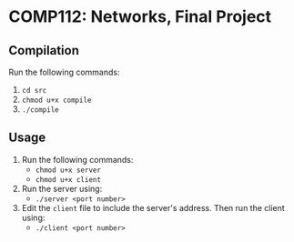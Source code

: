 # COMP112: Networks, Final Project

## Compilation
Run the following commands:
1. `cd src`
2. `chmod u+x compile`
3. `./compile`

## Usage
1. Run the following commands:
    * `chmod u+x server`
    * `chmod u+x client`
2. Run the server using:
    * `./server <port number>`
3. Edit the `client` file to include the server's address. Then run the client using:
    * `./client <port number>`